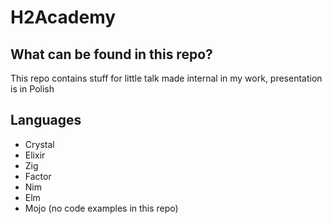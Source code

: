 # H2Academy

## What can be found in this repo?

This repo contains stuff for little talk made internal in my work, presentation is in Polish

## Languages

- Crystal
- Elixir
- Zig
- Factor
- Nim
- Elm
- Mojo (no code examples in this repo)
